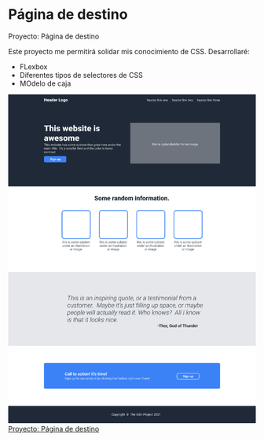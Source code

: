 # Página de destino
Proyecto: Página de destino

Este proyecto me permitirá solidar mis conocimiento de CSS. Desarrollaré:
- FLexbox
- Diferentes tipos de selectores de CSS
- MOdelo de caja

![imagen de como debe quedar el proyecto](./img/01.png)
[Proyecto: Página de destino](https://www.theodinproject.com/lessons/foundations-landing-page)

